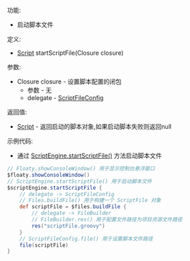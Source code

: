 功能:

+ 启动脚本文件

定义:

+ [Script](/API/Script/Script/README.md) startScriptFile(Closure closure)

参数:

+ Closure closure - 设置脚本配置的闭包
    + 参数 - 无
    + delegate - [ScriptFileConfig](/API/Script/ScriptFileConfig/README.md)

返回值:

+ [Script](/API/Script/Script/README.md) - 返回启动的脚本对象,如果启动脚本失败则返回null

示例代码:

+ 通过 [ScriptEngine.startScriptFile()](/API/Script/ScriptEngine/README.md?id=startScriptFile)
  方法启动脚本文件

```groovy
// Floaty.showConsoleWindow() 用于显示控制台悬浮窗口
$floaty.showConsoleWindow()
// ScriptEngine.startScriptFile() 用于启动脚本文件
$scriptEngine.startScriptFile {
    // delegate -> ScriptFileConfig
    // Files.buildFile() 用于构建一个 ScriptFile 对象
    def scriptFile = $files.buildFile {
        // delegate -> FileBuilder
        // FileBuilder.res() 用于配置文件路径为项目资源文件路径
        res("scriptFile.groovy")
    }
    // ScriptFileConfig.file() 用于设置脚本文件路径
    file(scriptFile)
}
```